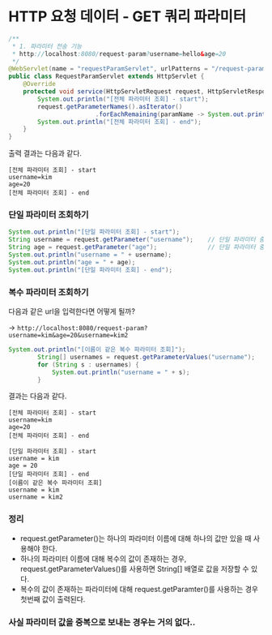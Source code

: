 # HTTP 요청 데이터 - GET 쿼리 파라미터

```java
/**
 * 1. 파라미터 전송 기능
 * http://localhost:8080/request-param?username=hello&age=20
 */
@WebServlet(name = "requestParamServlet", urlPatterns = "/request-param")
public class RequestParamServlet extends HttpServlet {
    @Override
    protected void service(HttpServletRequest request, HttpServletResponse response) throws ServletException, IOException {
        System.out.println("[전체 파라미터 조회] - start");
        request.getParameterNames().asIterator()
                        .forEachRemaining(paramName -> System.out.println(paramName + "=" + request.getParameter(paramName)));
        System.out.println("[전체 파라미터 조회] - end");
    }
}
```

출력 결과는 다음과 같다.

```
[전체 파라미터 조회] - start
username=kim
age=20
[전체 파라미터 조회] - end
```

### 단일 파라미터 조회하기

```java
System.out.println("[단일 파라미터 조회] - start");
String username = request.getParameter("username");    // 단일 파라미터 중 이름이 username인 대상 찾기
String age = request.getParameter("age");              // 단일 파라미터 중 이름이 age인 대상 찾기
System.out.println("username = " + username);
System.out.println("age = " + age);
System.out.println("[단일 파라미터 조회] - end");
```

### 복수 파라미터 조회하기

다음과 같은 url을 입력한다면 어떻게 될까?

→ `http://localhost:8080/request-param?username=kim&age=20&username=kim2` 

```java
System.out.println("[이름이 같은 복수 파라미터 조회]");
        String[] usernames = request.getParameterValues("username");
        for (String s : usernames) {
            System.out.println("username = " + s);
        }
```

결과는 다음과 같다.

```
[전체 파라미터 조회] - start
username=kim
age=20
[전체 파라미터 조회] - end

[단일 파라미터 조회] - start
username = kim
age = 20
[단일 파라미터 조회] - end
[이름이 같은 복수 파라미터 조회]
username = kim
username = kim2
```

### 정리

- request.getParameter()는 하나의 파라미터 이름에 대해 하나의 값만 있을 때 사용해야 한다.
- 하나의 파라미터 이름에 대해 복수의 값이 존재하는 경우, request.getParameterValues()를 사용하면 String[] 배열로 값을 저장할 수 있다.
- 복수의 값이 존재하는 파라미터에 대해 request.getParamter()를 사용하는 경우 첫번째 값이 출력된다.

### 사실 파라미터 값을 중복으로 보내는 경우는 거의 없다..